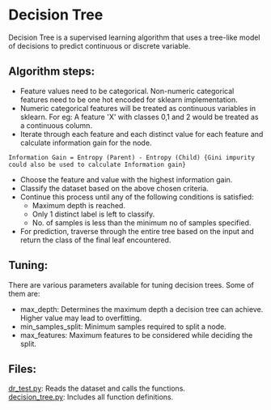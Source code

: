 # Decision Tree

Decision Tree is a supervised learning algorithm that uses a tree-like model of decisions to predict continuous or discrete variable.

## Algorithm steps:

- Feature values need to be categorical. Non-numeric categorical features need to be one hot encoded for sklearn implementation.
- Numeric categorical features will be treated as continuous variables in sklearn. For eg: A feature 'X' with classes 0,1 and 2 would be treated as a continuous column.
- Iterate through each feature and each distinct value for each feature and calculate information gain for the node.
```
Information Gain = Entropy (Parent) - Entropy (Child) {Gini impurity could also be used to calculate Information gain}
```
- Choose the feature and value with the highest information gain.
- Classify the dataset based on the above chosen criteria.
- Continue this process until any of the following conditions is satisfied:
  - Maximum depth is reached. 
  - Only 1 distinct label is left to classify.
  - No. of samples is less than the minimum no of samples specified.
- For prediction, traverse through the entire tree based on the input and return the class of the final leaf encountered.

## Tuning:

There are various parameters available for tuning decision trees. Some of them are:

- max_depth: Determines the maximum depth a decision tree can achieve. Higher value may lead to overfitting.
- min_samples_split: Minimum samples required to split a node.
- max_features: Maximum features to be considered while deciding the split.

## Files:

[dr_test.py](https://github.com/Rohan9920/ML-Algorithm-Implementations/blob/main/Decision_Trees/dr_test.py): Reads the dataset and calls the functions.  
[decision_tree.py](https://github.com/Rohan9920/ML-Algorithm-Implementations/blob/main/Decision_Trees/decision_tree.py): Includes all function definitions.
